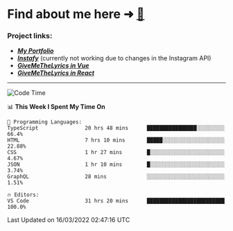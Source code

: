 # Find about me here ➜ [🧑](https://pauabella.dev)

### Project links:
- ***[My Portfolio](https://pauabella.dev)***
- ***[Instafy](https://instafy.me)*** (currently not working due to changes in the Instagram API)
- ***[GiveMeTheLyrics in Vue](https://lyrics.pauabella.dev)***
- ***[GiveMeTheLyrics in React](https://pauabella.dev/GiveMeTheLyrics)***

---
<!--START_SECTION:waka-->
![Code Time](http://img.shields.io/badge/Code%20Time-839%20hrs%209%20mins-blue)

📊 **This Week I Spent My Time On** 

```text
💬 Programming Languages: 
TypeScript               20 hrs 48 mins      ████████████████░░░░░░░░░   66.4% 
HTML                     7 hrs 10 mins       █████░░░░░░░░░░░░░░░░░░░░   22.88% 
CSS                      1 hr 27 mins        █░░░░░░░░░░░░░░░░░░░░░░░░   4.67% 
JSON                     1 hr 10 mins        █░░░░░░░░░░░░░░░░░░░░░░░░   3.74% 
GraphQL                  28 mins             ░░░░░░░░░░░░░░░░░░░░░░░░░   1.51%

🔥 Editors: 
VS Code                  31 hrs 20 mins      █████████████████████████   100.0%

```


 Last Updated on 16/03/2022 02:47:16 UTC
<!--END_SECTION:waka-->
